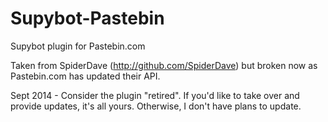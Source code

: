 Supybot-Pastebin
================

Supybot plugin for Pastebin.com

Taken from SpiderDave (http://github.com/SpiderDave) but broken now as Pastebin.com has
updated their API.

Sept 2014 - Consider the plugin "retired". If you'd like to take over and provide updates, it's all yours. Otherwise, I don't have plans to update.
